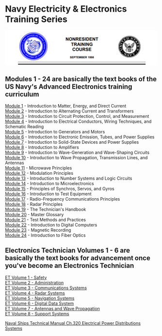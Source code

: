 # Navy Electricity & Electronics Training Series

![NEETS](https://github.com/thinkitdata/neets/blob/master/neets.png)
## Modules 1 - 24 are basically the text books of the US Navy's Advanced Electronics training curriculum
<a href="Mod01 - Matter Energy and DC.pdf">Module 1</a> - Introduction to Matter, Energy, and Direct Current<br /> 
<a href="Mod02 - AC and Transformers.pdf">Module 2</a> -&nbsp;Introduction to Alternating Current and Transformers<br /> 
<a href="Mod03 - Circuit Protection Control and Measurement.pdf">Module 3</a> - Introduction to Circuit Protection, Control, and Measurement<br /> 
<a href="Mod04 - Conductors Wiring and Schematic Reading.pdf">Module 4</a> - Introduction to Electrical Conductors, Wiring Techniques, and Schematic Reading<br /> 
<a href="Mod05 - Generators and Motors.pdf">Module 5</a> - Introduction to Generators and Motors<br /> 
<a href="Mod06 - Electronic Emission Tubes and Power Supplies.pdf">Module 6</a> - Introduction to Electronic Emission, Tubes, and Power Supplies<br /> 
<a href="Mod07 - Solid-State Devices and Power Supplies.pdf">Module 7</a> - Introduction to Solid-State Devices and Power Supplies<br /> <a href="Mod08 - Amplifiers.pdf">Module 8</a> - Introduction to Amplifiers<br /> 
<a href="Mod09 - Wave-Generation and Wave-Shapping Circuits.pdf">Module 9</a> - Introduction to Wave-Generation and Wave-Shaping Circuits<br /> 
<a href="Mod10 - Wave Propagation Transmission Lines and Antennas.pdf">Module 10</a> - Introduction to Wave Propagation, Transmission Lines, and Antennas<br /> 
<a href="Mod11 - Microwave Principles.pdf">Module 11</a> - Microwave Principles<br /> 
<a href="Mod12 - Modulation Principles.pdf">Module 12</a> - Modulation Principles<br /> 
<a href="Mod13 - Number Systems and Logic Circuits.pdf">Module 13</a> - Introduction to Number Systems and Logic Circuits<br /> 
<a href="Mod14 - Microelectronics.pdf">Module 14</a> -&nbsp;Introduction to Microelectronics<br /> 
<a href="Mod15 - Principles of Synchros Servos and Gyros.pdf">Module 15</a> - Principles of Synchros, Servos, and Gyros<br /> 
<a href="Mod16 - Test Equipment.pdf">Module 16</a> - Introduction to Test Equipment<br /> 
<a href="Mod17 - Radio Frequency Communications Principles.pdf">Module 17</a> - Radio-Frequency Communications Principles<br /> 
<a href="Mod18 - Radar Principles.pdf">Module 18</a> - Radar Principles<br /> 
<a href="Mod19 - The Technicians Handbook.pdf">Module 19</a> - The Technician's Handbook<br /> 
<a href="Mod20 - Master Glossary.pdf">Module 20</a> - Master Glossary<br /> 
<a href="Mod21 - Test Methods and Practices.pdf">Module 21</a> - Test Methods and Practices<br /> 
<a href="Mod22 - Digital Computers.pdf">Module 22</a> - Introduction to Digital Computers<br /> 
<a href="Mod23 - Magnetic Recording.pdf">Module 23</a> - Magnetic Recording<br /> 
<a href="Mod24 - Fiber Optics.pdf">Module 24</a> - Introduction to Fiber Optics</p>
## Electronics Technician Volumes 1 - 6 are basically the text books for advancement once you've become an Electronics Technician
<a href="/ETvols/ET Volume 1 - Safety.pdf">ET Volume 1 - Safety </a><br /> 
<a href="/ETvols/ET Volume 2 - Administration.pdf">ET Volume 2 - Administration </a><br /> 
<a href="/ETvols/ET Volume 3 - Communications Systems.pdf">ET Volume 3 - Communications Systems </a><br /> 
<a href="/ETvols/ET Volume 4 - Radar Systems.pdf">ET Volume 4 - Radar Systems </a><br /> 
<a href="/ETvols/ET Volume 5 - Navigation Systems.pdf">ET Volume 5 - Navigation Systems </a><br /> 
<a href="/ETvols/ET Volume 6 - Digital Data Systems.pdf">ET Volume 6 - Digital Data System</a><br />
<a href="/ETvols/ET Volume 7 - Antennas and Wave Propagation.pdf">ET Volume 7 - Antennas and Wave Propagation</a><br />
<a href="/ETvols/ET Volume 8 - Support Systems.pdf">ET Volume 8 - Support Systems</a><br />
  
<a href="NSTM ch320 Electric Power Distribution Systems.pdf">Naval Ships Technical Manual Ch.320 Electrical Power Distributions Systems</a>
